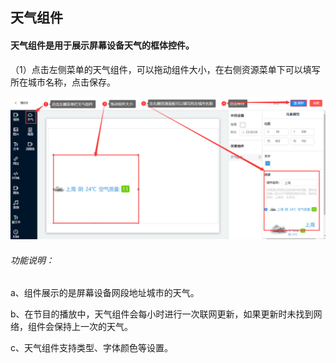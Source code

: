 ## 天气组件
#### 天气组件是用于展示屏幕设备天气的框体控件。

（1）点击左侧菜单的天气组件，可以拖动组件大小，在右侧资源菜单下可以填写所在城市名称，点击保存。

![avatar](../../images/program/14.png)

###### 功能说明：

a、组件展示的是屏幕设备网段地址城市的天气。

b、在节目的播放中，天气组件会每小时进行一次联网更新，如果更新时未找到网络，组件会保持上一次的天气。

c、天气组件支持类型、字体颜色等设置。
